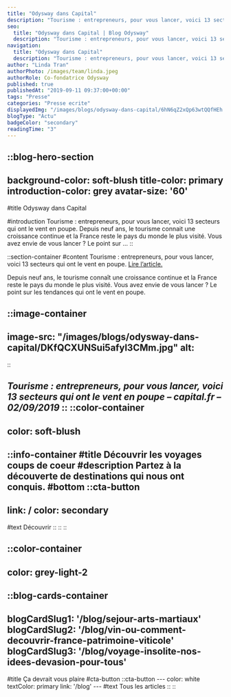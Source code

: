 ```yaml
---
title: "Odysway dans Capital"
description: "Tourisme : entrepreneurs, pour vous lancer, voici 13 secteurs qui ont le vent en poupe. Depuis neuf ans, le tourisme connait une croissance continue et la France reste le pays du monde le plus visité. Vous avez envie de vous lancer ? Le point sur ..."
seo:
  title: "Odysway dans Capital | Blog Odysway"
  description: "Tourisme : entrepreneurs, pour vous lancer, voici 13 secteurs qui ont le vent en poupe. Un article paru dans Capital."
navigation:
  title: "Odysway dans Capital"
  description: "Tourisme : entrepreneurs, pour vous lancer, voici 13 secteurs qui ont le vent en poupe. Depuis neuf ans, le tourisme connait une croissance continue et la France reste le pays du monde le plus visité. Vous avez envie de vous lancer ? Le point sur ..."
author: "Linda Tran"
authorPhoto: /images/team/linda.jpeg
authorRole: Co-fondatrice Odysway
published: true
publishedAt: "2019-09-11 09:37:00+00:00"
tags: "Presse"
categories: "Presse ecrite"
displayedImg: "/images/blogs/odysway-dans-capital/6hN6qZ2xQp63wtQQfHEh.jpg"
blogType: "Actu"
badgeColor: "secondary"
readingTime: "3"
---
```


::blog-hero-section
---
background-color: soft-blush
title-color: primary
introduction-color: grey
avatar-size: '60'
---
#title
Odysway dans Capital

#introduction
Tourisme : entrepreneurs, pour vous lancer, voici 13 secteurs qui ont le vent en poupe. Depuis neuf ans, le tourisme connait une croissance continue et la France reste le pays du monde le plus visité. Vous avez envie de vous lancer ? Le point sur ...
::

::section-container
#content
Tourisme : entrepreneurs, pour vous lancer, voici 13 secteurs qui ont le vent en poupe. [Lire l’article.](https://www.capital.fr/votre-carriere/tourisme-entrepreneurs-pour-vous-lancer-voici-13-secteurs-qui-ont-le-vent-en-poupe-1348897)

Depuis neuf ans, le tourisme connaît une croissance continue et la France reste le pays du monde le plus visité. Vous avez envie de vous lancer ? Le point sur les tendances qui ont le vent en poupe.

::image-container
---
image-src: "/images/blogs/odysway-dans-capital/DKfQCXUNSui5afyl3CMm.jpg"
alt: 
---
::

_Tourisme : entrepreneurs, pour vous lancer, voici 13 secteurs qui ont le vent en poupe – capital.fr – 02/09/2019_
::
::color-container
---
color: soft-blush
---
  ::info-container
  #title
  Découvrir les voyages coups de coeur
  #description
  Partez à la découverte de destinations qui nous ont conquis.
  #bottom
  ::cta-button
  ---
  link: /
  color: secondary
  ---
  #text
  Découvrir
  ::
  ::
::

::color-container
---
color: grey-light-2
---
  ::blog-cards-container
  ---
  blogCardSlug1: '/blog/sejour-arts-martiaux' 
  blogCardSlug2: '/blog/vin-ou-comment-decouvrir-france-patrimoine-viticole' 
  blogCardSlug3: '/blog/voyage-insolite-nos-idees-devasion-pour-tous' 
  ---
  #title
  Ça devrait vous plaire
  #cta-button
    ::cta-button
    ---
    color: white
    textColor: primary
    link: '/blog'
    ---
    #text
    Tous les  articles
    ::
  ::
